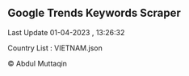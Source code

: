 

## Google Trends Keywords Scraper 
 
Last Update 01-04-2023 , 13:26:32

Country List :
VIETNAM.json



© Abdul Muttaqin 
